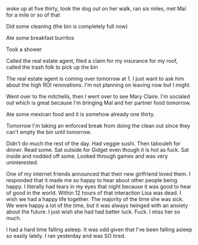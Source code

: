 woke up at five thirty, took the dog out on her walk, ran six miles, met Mal for a mile or so of that 

Did some cleaning (the bin is completely full now)

Ate some breakfast burritos

Took a shower

Called the real estate agent, filed a claim for my insurance for my roof, called the trash folk to pick up the bin

The real estate agent is coming over tomorrow at 1. I just want to ask him about the high ROI renovations. I'm not planning on leaving now but I might. 

Went over to the mitchells, then I went over to see Mary Claire. I'm socialed out which is great because I'm bringing Mal and her partner food tomorrow.

Ate some mexican food and it is somehow already one thirty. 

Tomorrow I'm taking an enforced break from doing the clean out since they can't empty the bin until tomorrow. 

Didn’t do much the rest of the day. Had veggie sushi. Then tabouleh for dinner. Read some. Sat outside for Gidget even though it is hot as fuck. Sat inside and nodded off some. Looked through games and was very uninterested.

One of my internet friends announced that their new girlfriend loved them. I responded that it made me so happy to hear about other people being happy. I literally had tears in my eyes that night because it was good to hear of good in the world. Within 12 hours of that interaction Lisa was dead. I wish we had a happy life together. The majority of the time she was sick. We were happy a lot of the time, but it was always twinged with an anxiety about the future. I just wish she had had better luck. Fuck. I miss her so much.

I had a hard time falling asleep. It was odd given that I've been falling asleep so easily lately. I ran yesterday and was SO tired. 